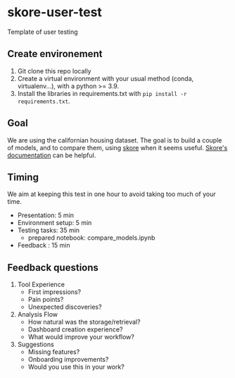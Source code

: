 # skore-user-test
Template of user testing

## Create environement

1. Git clone this repo locally
2. Create a virtual environment with your usual method (conda, virtualenv...), with a python >= 3.9.
3. Install the libraries in requirements.txt with `pip install -r requirements.txt`.

## Goal

We are using the californian housing dataset. The goal is to build a couple of models, and to compare them, using [skore](https://github.com/probabl-ai/skore) when it seems useful. [Skore's documentation](https://probabl-ai.github.io/skore/latest/index.html) can be helpful.

## Timing

We aim at keeping this test in one hour to avoid taking too much of your time.  
- Presentation: 5 min
- Environment setup: 5 min
- Testing tasks: 35 min
    - prepared notebook: compare_models.ipynb
- Feedback : 15 min

## Feedback questions

1. Tool Experience
    - First impressions?
    - Pain points?
    - Unexpected discoveries?
2. Analysis Flow
    - How natural was the storage/retrieval?
    - Dashboard creation experience?
    - What would improve your workflow?
3. Suggestions
    - Missing features?
    - Onboarding improvements?
    - Would you use this in your work?


